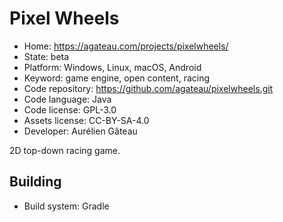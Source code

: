 # Pixel Wheels

- Home: https://agateau.com/projects/pixelwheels/
- State: beta
- Platform: Windows, Linux, macOS, Android
- Keyword: game engine, open content, racing
- Code repository: https://github.com/agateau/pixelwheels.git
- Code language: Java
- Code license: GPL-3.0
- Assets license: CC-BY-SA-4.0
- Developer: Aurélien Gâteau

2D top-down racing game.

## Building

- Build system: Gradle
